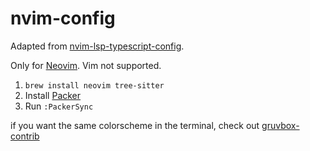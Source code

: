 # nvim-config

Adapted from [nvim-lsp-typescript-config](https://github.com/albingroen/nvim-lsp-typescript-config).

Only for [Neovim](https://github.com/neovim/neovim). Vim not supported.

1. `brew install neovim tree-sitter`
1. Install [Packer](https://github.com/wbthomason/packer.nvim)
1. Run `:PackerSync`

if you want the same colorscheme in the terminal, check out
[gruvbox-contrib](https://github.com/morhetz/gruvbox-contrib)
